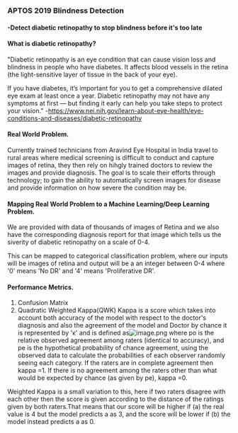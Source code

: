 ### APTOS 2019 Blindness Detection
#### -Detect diabetic retinopathy to stop blindness before it's too late

#### What is diabetic retinopathy?
"Diabetic retinopathy is an eye condition that can cause vision loss and blindness in people who have diabetes. It affects blood vessels in the retina (the light-sensitive layer of tissue in the back of your eye).  

If you have diabetes, it’s important for you to get a comprehensive dilated eye exam at least once a year. Diabetic retinopathy may not have any symptoms at first — but finding it early can help you take steps to protect your vision." -https://www.nei.nih.gov/learn-about-eye-health/eye-conditions-and-diseases/diabetic-retinopathy 

#### Real World Problem.
Currently trained technicians from Aravind Eye Hospital in India travel to rural areas where medical screening is difficult to conduct and capture images of retina, they then rely on hihgly trained doctors to review the images and provide diagnosis.
The goal is to scale their efforts through technology; to gain the ability to automatically screen images for disease and provide information on how severe the condition may be.

#### Mapping Real World Problem to a Machine Learning/Deep Learning Problem.
We are provided with data of thousands of images of Retina and we also have the corresponding diagnosis report for that image which tells us the siverity of diabetic retinopathy on a scale of 0-4.

This can be mapped to categorical classification problem, where our inputs will be images of retina and output will be a an integer between 0-4 where '0' means 'No DR' and '4' means 'Proliferative DR'.

#### Performance Metrics.
1. Confusion Matrix
2. Quadratic Weighted Kappa(QWK)
Kappa is a score which takes into account both accuracy of the model with respect to the doctor's diagnosis and also the agreement of the model and Doctor by chance it is represented by 'κ' and is defined as![image.png](attachment:image.png)
where po is the relative observed agreement among raters (identical to accuracy), and pe is the hypothetical probability of chance agreement, using the observed data to calculate the probabilities of each observer randomly seeing each category. If the raters are in complete agreement then kappa =1. If there is no agreement among the raters other than what would be expected by chance (as given by pe), kappa =0.

Weighted Kappa is a small variation to this, here if two raters disagree with each other then the score is given according to the distance of the ratings given by both raters.That means that our score will be higher if (a) the real value is 4 but the model predicts a as 3, and the score will be lower if (b) the model instead predicts a as 0.

